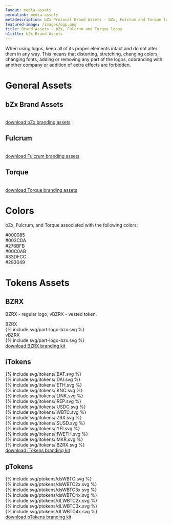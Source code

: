 ```yaml
---
layout: media-assets
permalink: media-assets
metadescription: bZx Protocol Brand Assets - bZx, Fulcrum and Torque logos.
featured-image: /images/ogp.png
title: Brand Assets - bZx, Fulcrum and Torque logos
h1title: bZx Brand Assets
---
```


<div class="post-content media-assets">
<div class="container  container-md mb-70 post-content">

<p>When using logos, keep all of its proper elements intact and do not alter them in any way. This means that distorting, stretching, changing colors, changing fonts, adding or removing any part of the logos, cobranding with another company or addition of extra effects are forbidden.
</p>    </div>
    <div class="container  container-md mb-70 post-content">
    <h1>General Assets</h1>
        <h2>bZx Brand Assets</h2>
    </div>
    <div class="container container-xl text-center mb-70">
        <div class="grid mb-30">
            <img data-src="/images/bzx-media/bZx_logo.svg" class="logo lazyload"/>
            <img data-src="/images/bzx-media/bZx_logo_invert.svg" class="logo-invert lazyload"/>
            <img data-src="/images/bzx-media/bZx_symbol.svg" class="symbol lazyload"/>
        </div>
        <a href="/images/bzx.zip" title="download bZx branding assets" class="button button-secondary d-flex j-content-center m-auto">download bZx branding assets</a>  
    </div>
    <div class="container  container-md">
        <h2>Fulcrum</h2>
    </div>
    <div class="container container-xl text-center mb-70">
        <div class="grid mb-30">
            <img data-src="/images/bzx-media/fulcrum_logo.svg" class="logo lazyload"/>
            <img data-src="/images/bzx-media/fulcrum_logo_invert.svg" class="logo-invert lazyload"/>
            <img data-src="/images/bzx-media/fulcrum_symbol.svg" class="symbol lazyload"/>
        </div>
        <a href="/images/fulcrum.zip" title="download Fulcrum branding assets" class="button button-secondary d-flex j-content-center m-auto">download Fulcrum branding assets</a>  
    </div>
    <div class="container  container-md">
        <h2>Torque</h2>
    </div>
    <div class="container container-xl text-center mb-70">
        <div class="grid mb-30">
            <img data-src="/images/bzx-media/torque_logo.svg" class="logo lazyload"/>
            <img data-src="/images/bzx-media/torque_logo_invert.svg" class="logo-invert lazyload"/>
            <img data-src="/images/bzx-media/torque_symbol.svg" class="symbol lazyload"/>
        </div>
        <a href="/images/torque.zip" title="download Torque branding assets" class="button button-secondary d-flex j-content-center m-auto">download Torque branding assets</a>  
    </div>
    <div class="container  container-md">
        <h1>Colors</h1>
        <p>bZx, Fulcrum, and Torque associated with the following colors:
        </p>
    </div>
    <div class="bzx-colors container container-xl mt-40 mb-70">
        <div class="color-circle c000085"><span class="fs-18 fs-sm-13">#000085</span></div>
        <div class="color-circle c003CDA"><span class="fs-18 fs-sm-13">#003CDA</span></div>
        <div class="color-circle c276BFB"><span class="fs-18 fs-sm-13">#276BFB</span></div>
        <div class="color-circle c00C0AB"><span class="fs-18 fs-sm-13">#00C0AB</span></div>
        <div class="color-circle c33DFCC"><span class="fs-18 fs-sm-13">#33DFCC</span></div>
        <div class="color-circle c283049"><span class="fs-18 fs-sm-13">#283049</span></div>
    </div>
    <div class="container  container-md">
    <h1>Tokens Assets</h1>
        <h2>BZRX</h2>
        <p>BZRX - regular logo, vBZRX - vested token.</p>
    </div>
    <div class="container container-xl mt-40 mb-70 text-center">
        <div class="bzrx-logo">
            <div  class="bzrx-item">
                <span>BZRX</span>
                <div class="logo-circle bzrx">{% include svg/part-logo-bzx.svg %}</div>
            </div>
            <div class="bzrx-item">
                <span>vBZRX</span>
                <div class="logo-circle vbzrx">{% include svg/part-logo-bzx.svg %}</div>
            </div>
        </div>
        <a href="/images/bzrx.zip" title="download all icons BZRX" class="button button-secondary d-flex j-content-center mt-50">download BZRX branding kit</a>  
    </div>
    <div class="container  container-md">
        <h2>iTokens</h2>
    </div>
    <div class="itoken container container-xl text-center ">
        <div class="grid mb-30">
            <div class="itoken-wrapper"><div class="itoken-gradient"><div class="itoken-white">{% include svg/itokens/iBAT.svg %}</div></div></div>
            <div class="itoken-wrapper"><div class="itoken-gradient"><div class="itoken-white">{% include svg/itokens/iDAI.svg %}</div></div></div>
            <div class="itoken-wrapper"><div class="itoken-gradient"><div class="itoken-white">{% include svg/itokens/iETH.svg %}</div></div></div>
            <div class="itoken-wrapper"><div class="itoken-gradient"><div class="itoken-white">{% include svg/itokens/iKNC.svg %}</div></div></div>
            <div class="itoken-wrapper"><div class="itoken-gradient"><div class="itoken-white">{% include svg/itokens/iLINK.svg %}</div></div></div>
            <div class="itoken-wrapper"><div class="itoken-gradient"><div class="itoken-white">{% include svg/itokens/iREP.svg %}</div></div></div>
            <div class="itoken-wrapper"><div class="itoken-gradient"><div class="itoken-white">{% include svg/itokens/iUSDC.svg %}</div></div></div>
            <div class="itoken-wrapper"><div class="itoken-gradient"><div class="itoken-white">{% include svg/itokens/iWBTC.svg %}</div></div></div>
            <div class="itoken-wrapper"><div class="itoken-gradient"><div class="itoken-white">{% include svg/itokens/iZRX.svg %}</div></div></div>
            <div class="itoken-wrapper"><div class="itoken-gradient"><div class="itoken-white">{% include svg/itokens/iSUSD.svg %}</div></div></div>
            <div class="itoken-wrapper"><div class="itoken-gradient"><div class="itoken-white">{% include svg/itokens/iYFI.svg %}</div></div></div>
            <div class="itoken-wrapper"><div class="itoken-gradient"><div class="itoken-white">{% include svg/itokens/ifWETH.svg %}</div></div></div>
            <div class="itoken-wrapper"><div class="itoken-gradient"><div class="itoken-white">{% include svg/itokens/iMKR.svg %}</div></div></div>
            <div class="itoken-wrapper"><div class="itoken-gradient"><div class="itoken-white">{% include svg/itokens/iBZRX.svg %}</div></div></div>
        </div>
        <a href="/images/iTokens.zip" title="download iTokens branding kit" class="button button-secondary d-flex j-content-center m-auto">download iTokens branding kit</a>  
    </div>
        <div class="container  container-md">
        <h2>pTokens </h2>
    </div>
    <div class="ptoken container container-xl text-center ">
        <div class="grid mb-30">
            <div class="ptoken-wrapper">{% include svg/ptokens/dsWBTC.svg %}</div>
            <div class="ptoken-wrapper">{% include svg/ptokens/dsWBTC2x.svg %}</div>
            <div class="ptoken-wrapper">{% include svg/ptokens/dsWBTC3x.svg %}</div>
            <div class="ptoken-wrapper">{% include svg/ptokens/dsWBTC4x.svg %}</div>
            <div class="ptoken-wrapper">{% include svg/ptokens/dLWBTC2x.svg %}</div>
            <div class="ptoken-wrapper">{% include svg/ptokens/dLWBTC3x.svg %}</div>
            <div class="ptoken-wrapper">{% include svg/ptokens/dLWBTC4x.svg %}</div>
        </div>
        <a href="/images/pTokens.zip" title="download iTokens branding kit" class="button button-secondary d-flex j-content-center m-auto">download pTokens branding kit</a>  
    </div>
</div>
